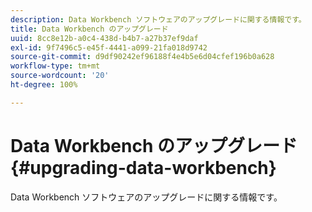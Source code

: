 ```yaml
---
description: Data Workbench ソフトウェアのアップグレードに関する情報です。
title: Data Workbench のアップグレード
uuid: 8cc8e12b-a0c4-438d-b4b7-a27b37ef9daf
exl-id: 9f7496c5-e45f-4441-a099-21fa018d9742
source-git-commit: d9df90242ef96188f4e4b5e6d04cfef196b0a628
workflow-type: tm+mt
source-wordcount: '20'
ht-degree: 100%

---
```


# Data Workbench のアップグレード{#upgrading-data-workbench}

Data Workbench ソフトウェアのアップグレードに関する情報です。
